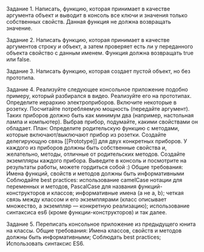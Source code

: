 Задание 1.
Написать, функцию, которая принимает в качестве аргумента объект и выводит в консоль все ключи и значения только собственных свойств. Данная функция не должна возвращать значение.



Задание 2.
Написать функцию, которая принимает в качестве аргументов строку и объект, а затем проверяет есть ли у переданного объекта свойство с данным именем. Функция должна возвращать true или false.



Задание 3.
Написать функцию, которая создает пустой объект, но без прототипа.



Задание 4.
Реализуйте следующее консольное приложение подобно примеру, который разбирался в видео. Реализуйте его на прототипах.
Определите иерархию электроприборов. Включите некоторые в розетку. Посчитайте потребляемую мощность (передайте аргумент). 
Таких приборов должно быть как минимум два (например, настольная лампа и компьютер). Выбрав прибор, подумайте, какими свойствами он обладает.
План:
    Определите родительскую функцию с методами, которые включают/выключают прибор из розетки.
    Создайте делегирующую связь [[Prototype]] для двух конкретных приборов.
    У каждого из приборов должны быть собственные свойства и, желательно, методы, отличные от родительских методов.
    Создайте экземпляры каждого прибора.
    Выведите в консоль и посмотрите на результаты работы, можете гордиться собой :)
Общие требования:
        Имена функций, свойств и методов должны быть информативными
        Соблюдайте best practices:
                использование camelCase нотации для переменных и методов, PascalCase для названия функций-конструкторов и классов;
                информативные имена (а не a, b);
                четкая связь между классом и его экземплярами (класс описывает множество, а экземпляр — конкретную реализацию);
                использование синтаксиса es6 (кроме функции-конструкторов) и так далее.

                

Задание 5.
Переписать консольное приложение из предыдущего юнита на классы.
    Общие требования:
    Имена классов, свойств и методов должны быть информативными;
    Соблюдать best practices;
    Использовать синтаксис ES6.